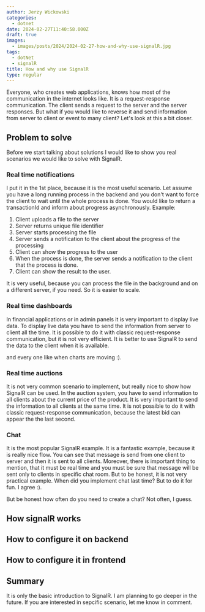 ```yaml
---
author: Jerzy Wickowski
categories:
  - dotnet
date: 2024-02-27T11:40:58.000Z
draft: true
images:
  - images/posts/2024/2024-02-27-how-and-why-use-signalR.jpg
tags:
  - dotNet
  - signalR
title: How and why use SignalR
type: regular
---
```


Everyone, who creates web applications, knows how most of the communication in the internet looks like. It is a request-response communication. The client sends a request to the server and the server responses. But what if you would like to reverse it and send information from server to client or event to many client? Let's look at this a bit closer. 

## Problem to solve
Before we start talking about solutions I would like to show you real scenarios we would like to solve with SignalR.

### Real time notifications
I put it in the 1st place, because it is the most useful scenario. Let assume you have a long running process in the backend and you don't want to force the client to wait until the whole process is done. You would like to return a transactionId and inform about progress asynchronously. Example:
1. Client uploads a file to the server
2. Server returns unique file identifier
3. Server starts processing the file
4. Server sends a notification to the client about the progress of the processing
5. Client can show the progress to the user
6. When the process is done, the server sends a notification to the client that the process is done.
7. Client can show the result to the user.

It is very useful, because you can process the file in the background and on a different server, if you need. So it is easier to scale.

### Real time dashboards
In financial applications or in admin panels it is very important to display live data. To display live data you have to send the information from server to client all the time. It is possible to do it with classic request-response communication, but it is not very efficient. It is better to use SignalR to send the data to the client when it is available.

and every one like when charts are moving :).

### Real time auctions
It is not very common scenario to implement, but really nice to show how SignalR can be used. In the auction system, you have to send information to all clients about the current price of the product. It is very important to send the information to all clients at the same time. It is not possible to do it with classic request-response communication, because the latest bid can appear the the last second.

### Chat 
It is the most popular SignalR example. It is a fantastic example, because it is really nice flow. You can see that message is send from one client to server and then it is sent to all clients. Moreover, there is important thing to mention, that it must be real time and you must be sure that message will be sent only to clients in specific chat room. But to be honest, it is not very  practical example. When did you implement chat last time? But to do it for fun. I agree :).

 But be honest how often do you need to create a chat? Not often, I guess.

## How signalR works


## How to configure it on backend


## How to configure it in frontend


## Summary
It is only the basic introduction to SignalR. I am planning to go deeper in the future. If you are interested in sepcific scenario, let me know in comment. 

